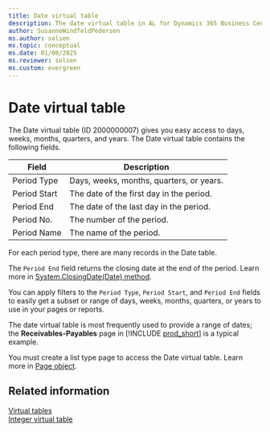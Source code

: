 ```yaml
---
title: Date virtual table
description: The date virtual table in AL for Dynamics 365 Business Central
author: SusanneWindfeldPedersen
ms.author: solsen
ms.topic: conceptual
ms.date: 01/08/2025
ms.reviewer: solsen
ms.custom: evergreen
---
```


# Date virtual table

The Date virtual table (ID 2000000007) gives you easy access to days, weeks, months, quarters, and years. The Date virtual table contains the following fields.

| Field | Description |
|-------|-------------|
|Period Type |Days, weeks, months, quarters, or years.|
|Period Start| The date of the first day in the period.|
|Period End | The date of the last day in the period.|
|Period No.| The number of the period.|
|Period Name |The name of the period.|

For each period type, there are many records in the Date table. 

The `Period End` field returns the closing date at the end of the period. Learn more in [System.ClosingDate(Date) method](methods-auto/system/system-closingdate-method.md).

You can apply filters to the `Period Type`, `Period Start`, and `Period End` fields to easily get a subset or range of days, weeks, months, quarters, or years to use in your pages or reports.

The date virtual table is most frequently used to provide a range of dates; the **Receivables-Payables** page in [!INCLUDE [prod_short](../includes/prod_short.md)] is a typical example.

You must create a list type page to access the Date virtual table. Learn more in [Page object](devenv-page-object.md).

## Related information

[Virtual tables](devenv-virtual-tables.md)  
[Integer virtual table](devenv-integer-virtual-table.md)